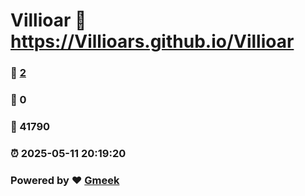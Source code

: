 # Villioar :link: https://Villioars.github.io/Villioar 
### :page_facing_up: [2](https://Villioars.github.io/Villioar/tag.html) 
### :speech_balloon: 0 
### :hibiscus: 41790 
### :alarm_clock: 2025-05-11 20:19:20 
### Powered by :heart: [Gmeek](https://github.com/Meekdai/Gmeek)
